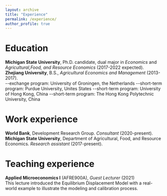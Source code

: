 ```yaml
---
layout: archive
title: "Experience"
permalink: /experience/
author_profile: true
---
```


# Education
  **Michigan State University**, Ph.D. candidate, dual major in *Economics* and *Agricultural,Food, and Resource Economics* (2017-2022 expected).    
  **Zhejiang University**, B.S., *Agricultural Economics and Management* (2013-2017).      
    --exchange program: University of Groningen, the Netherlands
    --short-term program: Purdue University, Unites States 
    --short-term program: University of Hong Kong, China
    --short-term program: The Hong Kong Polytechnic University, China


# Work experience
  **World Bank**, Development Research Group. *Consultant* (2020-present).      
  **Michigan State University**, Department of Agricultural, Food, and Resource Economics. *Research assistant* (2017-present).
 
 
# Teaching experience
  **Applied Microeconomics I** (AFRE900A), *Guest Lecturer* (2021)     
  This lecture introduced the Equilibrium Displacement Model with a real-world example to illustrate the modeling and calibration process.
